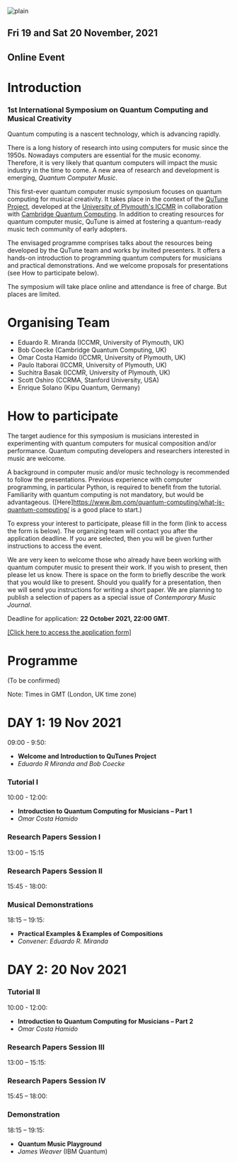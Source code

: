 
![plain](https://user-images.githubusercontent.com/46610354/118399510-69e4a680-b655-11eb-82d8-6d17ecd761c7.png)


## Fri 19 and Sat 20 November, 2021 
## Online Event

# Introduction
### 1st International Symposium on Quantum Computing and Musical Creativity

Quantum computing is a nascent technology, which is advancing rapidly. 

There is a long history of research into using computers for music since the 1950s. Nowadays computers are essential for the music economy. Therefore, it is very likely that quantum computers will impact the music industry in the time to come. A new area of research and development is emerging, _Quantum Computer Music_.

This first-ever quantum computer music symposium focuses on quantum computing for musical creativity. It takes place in the context of the [QuTune Project](https://iccmr-quantum.github.io/), developed at the [University of Plymouth's ICCMR](http://cmr.soc.plymouth.ac.uk/) in collaboration with [Cambridge Quantum Computing](https://cambridgequantum.com/).  In addition to creating resources for quantum computer music, QuTune is aimed at fostering a quantum-ready music tech community of early adopters.

The envisaged programme comprises talks about the resources being developed by the QuTune team and works by invited presenters. It offers a hands-on introduction to programming quantum computers for musicians and practical demonstrations. And we welcome proposals for presentations (see How to participate below).

The symposium will take place online and attendance is free of charge. But places are limited. 

# Organising Team
- Eduardo R. Miranda (ICCMR, University of Plymouth, UK)
- Bob Coecke (Cambridge Quantum Computing, UK)
- Omar Costa Hamido (ICCMR, University of Plymouth, UK)
- Paulo Itaborai (ICCMR, University of Plymouth, UK)
- Suchitra Basak (ICCMR, University of Plymouth, UK)
- Scott Oshiro (CCRMA, Stanford University, USA)
- Enrique Solano (Kipu Quantum, Germany)

# How to participate

The target audience for this symposium is musicians interested in experimenting with quantum computers for musical composition and/or performance. Quantum computing developers and researchers interested in music are welcome. 

A background in computer music and/or music technology is recommended to follow the presentations. Previous experience with computer programming, in particular Python, is required to benefit from the tutorial. Familiarity with quantum computing is not mandatory, but would be advantageous. ([Here]https://www.ibm.com/quantum-computing/what-is-quantum-computing/ is a good place to start.)

To express your interest to participate, please fill in the form (link to access the form is below).  The organizing team will contact you after the application deadline. If you are selected, then you will be given further instructions to access the event.

We are very keen to welcome those who already have been working with quantum computer music to present their work. If you wish to present, then please let us know. There is space on the form to briefly describe the work that you would like to present. Should you qualify for a presentation, then we will send you instructions for writing a short paper. We are planning to publish a selection of papers as a special issue of _Contemporary Music Journal_.

Deadline for application: **22 October 2021, 22:00 GMT**.

[[Click here to access the application form]](https://forms.gle/z6nKn7SPPPGhWFfQA)

# Programme
(To be confirmed)

Note: Times in GMT (London, UK time zone)

# DAY 1: 19 Nov 2021 

09:00 - 9:50:
- **Welcome and Introduction to QuTunes Project**
- _Eduardo R Miranda and Bob Coecke_ 

### Tutorial I

10:00 - 12:00:
- **Introduction to Quantum Computing for Musicians – Part 1**
- _Omar Costa Hamido_

### Research Papers Session I

13:00 – 15:15 

### Research Papers Session II

15:45 - 18:00: 

### Musical Demonstrations

18:15 – 19:15: 
- **Practical Examples & Examples of Compositions**
- _Convener: Eduardo R. Miranda_

#  DAY 2: 20 Nov 2021

### Tutorial II

10:00 - 12:00:
- **Introduction to Quantum Computing for Musicians – Part 2**
- _Omar Costa Hamido_

### Research Papers Session III

13:00 – 15:15: 

### Research Papers Session IV

15:45 – 18:00: 

### Demonstration

18:15 – 19:15: 

- **Quantum Music Playground**
- _James Weaver_ (IBM Quantum)
